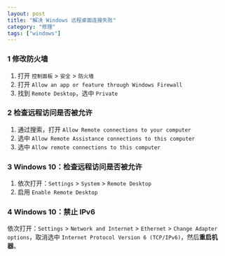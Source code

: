 ```yaml
---
layout: post
title: "解决 Windows 远程桌面连接失败"
category: "修理"
tags: ["windows"]
---
```


### 1 修改防火墙

1. 打开 `控制面板` > `安全` > `防火墙`
2. 打开 `Allow an app or feature through Windows Firewall`
3. 找到 `Remote Desktop`，选中 `Private`

### 2 检查远程访问是否被允许

1. 通过搜索，打开 `Allow Remote connections to your computer`
2. 选中 `Allow Remote Assistance connections to this computer`
3. 选中 `Allow remote connections to this computer`

<!-- more -->

### 3 Windows 10：检查远程访问是否被允许

1. 依次打开：`Settings` > `System` > `Remote Desktop`
2. 启用 `Enable Remote Desktop`

### 4 Windows 10：禁止 IPv6

依次打开：`Settings` > `Network and Internet` > `Ethernet` > `Change Adapter options`，取消选中 `Internet Protocol Version 6 (TCP/IPv6)`，然后**重启机器**。


